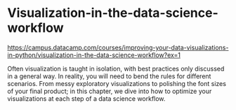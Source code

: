 # Visualization-in-the-data-science-workflow
https://campus.datacamp.com/courses/improving-your-data-visualizations-in-python/visualization-in-the-data-science-workflow?ex=1


Often visualization is taught in isolation, with best practices only discussed in a general way. In reality, you will need to bend the rules for different scenarios. From messy exploratory visualizations to polishing the font sizes of your final product; in this chapter, we dive into how to optimize your visualizations at each step of a data science workflow.
